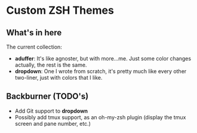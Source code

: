 Custom ZSH Themes
=================

What's in here
---------------

The current collection:

* **aduffer**: It's like agnoster, but with more...me. Just some color changes
  actually, the rest is the same.
* **dropdown**: One I wrote from scratch, it's pretty much like every other
  two-liner, just with colors that I like.

Backburner (TODO's)
-------------------

* Add Git support to **dropdown**
* Possibly add tmux support, as an oh-my-zsh plugin (display the tmux screen and
  pane number, etc.)
